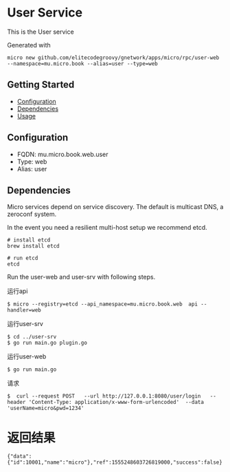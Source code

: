 # User Service

This is the User service

Generated with

```
micro new github.com/elitecodegroovy/gnetwork/apps/micro/rpc/user-web --namespace=mu.micro.book --alias=user --type=web
```

## Getting Started

- [Configuration](#configuration)
- [Dependencies](#dependencies)
- [Usage](#usage)

## Configuration

- FQDN: mu.micro.book.web.user
- Type: web
- Alias: user

## Dependencies

Micro services depend on service discovery. The default is multicast DNS, a zeroconf system.

In the event you need a resilient multi-host setup we recommend etcd.

```
# install etcd
brew install etcd

# run etcd
etcd
```

Run the user-web and user-srv with following steps.

运行api

```
$ micro --registry=etcd --api_namespace=mu.micro.book.web  api --handler=web
```
运行user-srv

```
$ cd ../user-srv
$ go run main.go plugin.go 
```

运行user-web
```
$ go run main.go
```

请求
```
$  curl --request POST   --url http://127.0.0.1:8080/user/login   --header 'Content-Type: application/x-www-form-urlencoded'  --data 'userName=micro&pwd=1234'
```

# 返回结果
```
{"data":{"id":10001,"name":"micro"},"ref":1555248603726819000,"success":false}
```